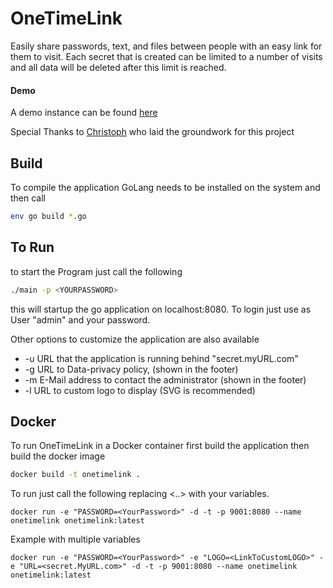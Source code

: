 # OneTimeLink

Easily share passwords, text, and files between people with an easy link for them to visit. Each secret that is created can be limited to a number of visits and all data will be deleted after this limit is reached.

#### Demo
A demo instance can be found [here](https://demo.1manprojects.de/login)


Special Thanks to [Christoph](https://github.com/raytracer) who laid the groundwork for this project


## Build

To compile the application GoLang needs to be installed on the system and then call

```bash
env go build *.go
```

## To Run

to start the Program just call the following

```bash
./main -p <YOURPASSWORD>
```

this will startup the go application on localhost:8080. To login just use as User "admin" and your password.

Other options to customize the application are also available

- -u	URL that the application is running behind "secret.myURL.com"
- -g    URL to Data-privacy policy, (shown in the footer)
- -m  E-Mail address to contact the administrator (shown in the footer) 
- -l     URL to custom logo to display (SVG is recommended)


## Docker

To run OneTimeLink in a Docker container first build the application then build the docker image 

```bash
docker build -t onetimelink .
```

To run just call the following replacing <..> with your variables.

```
docker run -e "PASSWORD=<YourPassword>" -d -t -p 9001:8080 --name onetimelink onetimelink:latest
```

Example with  multiple variables

```
docker run -e "PASSWORD=<YourPassword>" -e "LOGO=<LinkToCustomLOGO>" -e "URL=<secret.MyURL.com>" -d -t -p 9001:8080 --name onetimelink onetimelink:latest
```
